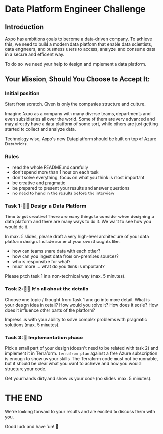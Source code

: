 # Data Platform Engineer Challenge

## Introduction

Axpo has ambitions goals to become a data-driven company.
To achieve this, we need to build a modern data platform that enable
data scientists, data engineers, and business users
to access, analyze, and consume data in a secure and efficient way.

To do so, we need your help to design and implement a data platform.

## Your Mission, Should You Choose to Accept It:

### Initial position

Start from scratch. Given is only the companies structure and culture.

Imagine Axpo as a company with many diverse teams, departments and even subsidiaries all over the world.
Some of them are very advanced and may already have a data platform of some sort,
while others are just getting started to collect and analyze data.

Technology wise, Axpo's new Dataplatform should be built on top of Azure Databricks.


### Rules

* read the whole README.md carefully
* don't spend more than 1 hour on each task
* don't solve everything, focus on what you think is most important
* be creative and pragmatic
* be prepared to present your results and answer questions
* no need to hand in the results before the interview


### Task 1: 👩‍🎨 Design a Data Platform

Time to get creative! There are many things to consider when designing a data platform
and there are many ways to do it. We want to see how you would do it.

In max. 5 slides, please draft a very high-level architecture of your data platform design.
Include some of your own thoughts like:

* how can teams share data with each other?
* how can you ingest data from on-premises sources?
* who is responsible for what?
* much more ... what do you think is important?

Please pitch task 1 in a non-technical way (max. 5 minutes).


### Task 2: 🕵️‍♂️ It's all about the details

Choose one topic / thought from Task 1 and go into more detail.
What is your design idea in detail? How would you solve it? How does it scale?
How does it influence other parts of the platform?

Impress us with your ability to solve complex problems with pragmatic solutions (max. 5 minutes).


### Task 3: 👷 Implementation phase

Pick a small part of your design (doesn't need to be related with task 2) and implement it in Terraform.
```terrafrom plan``` against a free Azure subscription is enough to show us your skills.
The Terraform code must not be runnable, but it should be clear what you want to achieve 
and how you would structure your code.

Get your hands dirty and show us your code (no slides, max. 5 minutes).


# THE END

We're looking forward to your results and are excited to discuss them with you.

Good luck and have fun! 🚀
